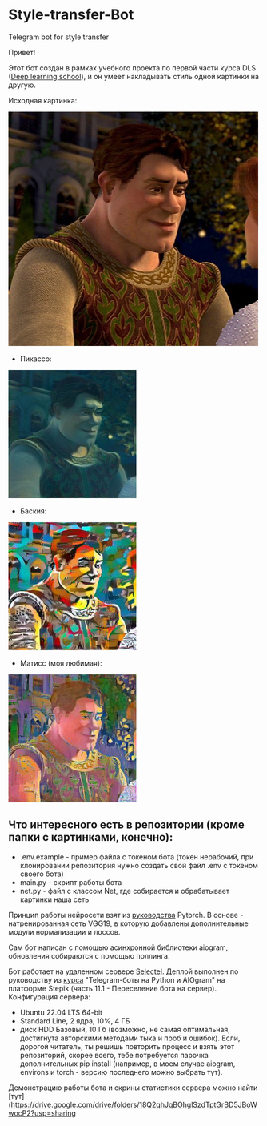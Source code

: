 # Style-transfer-Bot
Telegram bot for style transfer

Привет!

Этот бот создан в рамках учебного проекта по первой части курса DLS ([Deep learning school](https://dls.samcs.ru/)), и он умеет накладывать стиль одной картинки на другую.

Исходная картинка:

![orig](https://github.com/alevtina99/Style-transfer-Bot/blob/main/pics/IMG_20230129_192407.jpg)

+ Пикассо:

![picasso](https://github.com/alevtina99/Style-transfer-Bot/blob/main/pics/IMG_20230129_195725_221.jpg)

+ Баския:

![basquiat](https://github.com/alevtina99/Style-transfer-Bot/blob/main/pics/IMG_20230129_195733_995.jpg)

+ Матисс (моя любимая):

![matisse](https://github.com/alevtina99/Style-transfer-Bot/blob/main/pics/IMG_20230129_195736_355.jpg)

## Что интересного есть в репозитории (кроме папки с картинками, конечно):
* .env.example - пример файла с токеном бота (токен нерабочий, при клонировании репозитория нужно создать свой файл .env с токеном своего бота)
* main.py - скрипт работы бота
* net.py - файл с классом Net, где собирается и обрабатывает картинки наша сеть

Принцип работы нейросети взят из [руководства](https://pytorch.org/tutorials/advanced/neural_style_tutorial.html) Pytorch. В основе - натренированная сеть VGG19, в которую добавлены дополнительные модули нормализации и лоссов.

Сам бот написан с помощью асинхронной библиотеки aiogram, обновления собираются с помощью поллинга.

Бот работает на удаленном сервере [Selectel](https://selectel.ru/). Деплой выполнен по руководству из [курса](https://stepik.org/course/120924/) "Telegram-боты на Python и AIOgram" на платформе Stepik (часть 11.1 - Переселение бота на сервер).
Конфигурация сервера:
* Ubuntu 22.04 LTS 64-bit
* Standard Line, 2 ядра, 10%, 4 ГБ
* диск HDD Базовый, 10 Гб
(возможно, не самая оптимальная, достигнута авторскими методами тыка и проб и ошибок). Если, дорогой читатель, ты решишь повторить процесс и взять этот репозиторий, скорее всего, тебе потребуется парочка дополнительных pip install (например, в моем случае aiogram, environs и torch - версию последнего можно выбрать тут).

Демонстрацию работы бота и скрины статистики сервера можно найти [тут](https://drive.google.com/drive/folders/18Q2qhJqBOhglSzdTptGrBD5JBoWwocP2?usp=sharing
